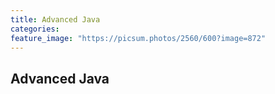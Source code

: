 ```yaml
---
title: Advanced Java
categories:
feature_image: "https://picsum.photos/2560/600?image=872"
---
```


## Advanced Java